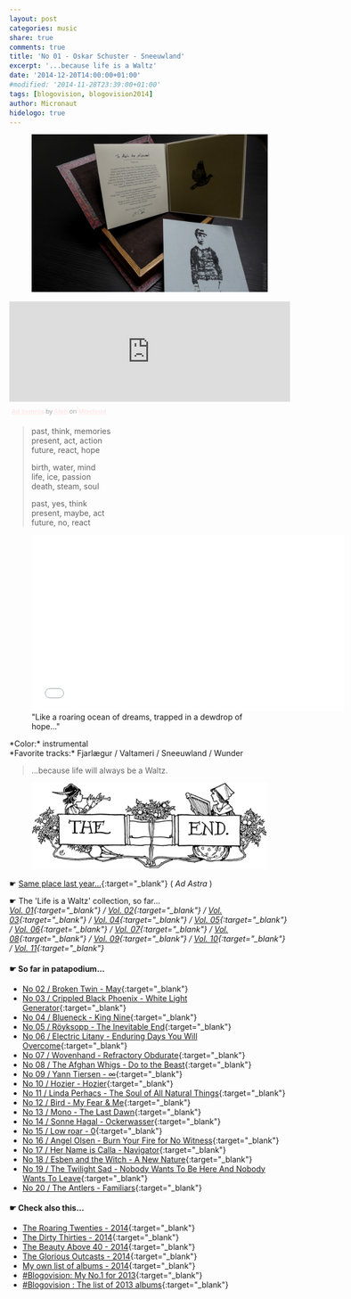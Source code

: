 ```yaml
---
layout: post
categories: music
share: true
comments: true
title: 'No 01 - Oskar Schuster - Sneeuwland'
excerpt: '...because life is a Waltz'
date: '2014-12-20T14:00:00+01:00'
#modified: '2014-11-28T23:39:00+01:00'
tags: [blogovision, blogovision2014]
author: Micronaut
hidelogo: true
---
```


<figure>
    <a href="/images/posts/blogovision/oscar.jpg"><img src="/images/posts/blogovision/oscar.jpg" alt="oscar-Image" class="center"/></a>
</figure>

<iframe width="100%" height="180" src="https://www.mixcloud.com/widget/iframe/?feed=http%3A%2F%2Fwww.mixcloud.com%2FMoonlightFairyTales%2Fad-somnia%2F&amp;embed_uuid=46107619-3030-4a21-93d9-ae589e868f4d&amp;replace=0&amp;hide_cover=1&amp;light=1&amp;stylecolor=ffe8e8&amp;embed_type=widget_standard&amp;hide_tracklist=1" frameborder="0">&nbsp;</iframe><div style="clear: both; height: 3px; width: auto;"></div><p style="display: block; font-size: 11px; font-family: 'Open Sans', Helvetica, Arial, sans-serif; margin: 0px; padding: 3px 4px; color: rgb(153, 153, 153); width: auto;"><a href="http://www.mixcloud.com/MoonlightFairyTales/ad-somnia/?utm_source=widget&amp;amp;utm_medium=web&amp;amp;utm_campaign=base_links&amp;amp;utm_term=resource_link" target="_blank" style="color: rgb(255, 232, 232); font-weight: bold;">Ad Somnia</a><span> by </span><a href="http://www.mixcloud.com/MoonlightFairyTales/?utm_source=widget&amp;amp;utm_medium=web&amp;amp;utm_campaign=base_links&amp;amp;utm_term=profile_link" target="_blank" style="color: rgb(255, 232, 232); font-weight: bold;">Aleh</a><span> on </span><a href="http://www.mixcloud.com/?utm_source=widget&amp;utm_medium=web&amp;utm_campaign=base_links&amp;utm_term=homepage_link" target="_blank" style="color: rgb(255, 232, 232); font-weight: bold;"> Mixcloud</a></p><div style="clear: both; height: 3px; width: auto;"></div>

> past, think, memories<br/>
> present, act, action<br/>
> future, react, hope<br/>
> 
> birth, water, mind<br/>
> life, ice, passion<br/>
> death, steam, soul<br/>
>
> past, yes, think<br/>
> present, maybe, act<br/>
> future, no, react<br/>

<figure>
    <iframe width="560" height="315" src="//www.youtube.com/embed/LzRPpnc4DL8" frameborder="0" allowfullscreen>&nbsp;</iframe>	
    <figcaption>"Like a roaring ocean of dreams, trapped in a dewdrop of hope..."</figcaption>
</figure>
*Color:* instrumental<br/>
*Favorite tracks:* Fjarlægur / Valtameri / Sneeuwland / Wunder

> ...because life will always be a Waltz.

<figure>
	<img src="/images/TheEnd.gif" alt="May-Image" class="center"/>
</figure>

&#x261B; [Same place last year...](http://themicronaut.tumblr.com/post/70522824479/blogovision2013-no01){:target="_blank"} ( *Ad Astra* )

&#x261B; The 'Life is a Waltz' collection, so far…<br/>
*[Vol. 01](http://www.mixcloud.com/MoonlightFairyTales/life-is-a-waltz/){:target="_blank"} / [Vol. 02](http://www.mixcloud.com/MoonlightFairyTales/life-is-a-waltz-vol2/){:target="_blank"} / [Vol. 03](http://www.mixcloud.com/MoonlightFairyTales/life-is-a-waltz-vol3/){:target="_blank"} / [Vol. 04](http://www.mixcloud.com/MoonlightFairyTales/life-is-a-waltz-vol4/){:target="_blank"} / [Vol. 05](http://www.mixcloud.com/MoonlightFairyTales/life-is-a-waltz-vol5/){:target="_blank"} / [Vol. 06](http://www.mixcloud.com/MoonlightFairyTales/life-is-a-waltz-vol6/){:target="_blank"} / [Vol. 07](http://www.mixcloud.com/MoonlightFairyTales/life-is-a-waltz-vol7-summer-edition/){:target="_blank"} / [Vol. 08](http://www.mixcloud.com/MoonlightFairyTales/life-is-a-waltz-vol8/){:target="_blank"} / [Vol. 09](http://www.mixcloud.com/MoonlightFairyTales/life-is-a-waltz-vol9-the-greek-pragmatism/){:target="_blank"} / [Vol. 10](http://www.mixcloud.com/MoonlightFairyTales/life-is-a-waltz-vol10-the-werewolfs-curse/){:target="_blank"} / [Vol. 11](http://www.mixcloud.com/MoonlightFairyTales/life-is-a-waltz-vol11-an-ocean-of-lies/){:target="_blank"}*

#### &#x261B; So far in patapodium...
* [No 02 / Broken Twin - May](/music/blogovision2014-no02/){:target="_blank"}
* [No 03 / Crippled Black Phoenix - White Light Generator](/music/blogovision2014-no03/){:target="_blank"}
* [No 04 / Blueneck - King Nine](/music/blogovision2014-no04/){:target="_blank"}
* [No 05 / Röyksopp	 - The Inevitable End](/music/blogovision2014-no05/){:target="_blank"}
* [No 06 / Electric Litany - Enduring Days You Will Overcome](/music/blogovision2014-no06/){:target="_blank"}
* [No 07 / Wovenhand - Refractory Obdurate](/music/blogovision2014-no07/){:target="_blank"}
* [No 08 / The Afghan Whigs - Do to the Beast](/music/blogovision2014-no08/){:target="_blank"}
* [No 09 / Yann Tiersen - ∞](/music/blogovision2014-no09/){:target="_blank"}
* [No 10 / Hozier - Hozier](/music/blogovision2014-no10/){:target="_blank"}
* [No 11 / Linda Perhacs - The Soul of All Natural Things](/music/blogovision2014-no11/){:target="_blank"}
* [No 12 / Bird - My Fear & Me](/music/blogovision2014-no12/){:target="_blank"}
* [No 13 / Mono - The Last Dawn](/music/blogovision2014-no13/){:target="_blank"}
* [No 14 / Sonne Hagal - Ockerwasser](/music/blogovision2014-no14/){:target="_blank"}
* [No 15 / Low roar - 0](/music/blogovision2014-no15/){:target="_blank"}
* [No 16 / Angel Olsen - Burn Your Fire for No Witness](/music/blogovision2014-no16/){:target="_blank"}
* [No 17 / Her Name is Calla - Navigator](/music/blogovision2014-no17/){:target="_blank"}
* [No 18 / Esben and the Witch - A New Nature](/music/blogovision2014-no18/){:target="_blank"}
* [No 19 / The Twilight Sad - Nobody Wants To Be Here And Nobody Wants To Leave](/music/blogovision2014-no19/){:target="_blank"}
* [No 20 / The Antlers - Familiars](/music/blogovision2014-no20/){:target="_blank"}

#### &#x261B; Check also this…
* [The Roaring Twenties - 2014](/music/blogovision2014-the-roaring-twenties/){:target="_blank"}
* [The Dirty Thirties - 2014](/music/blogovision2014-the-dirty-thirties/){:target="_blank"}
* [The Beauty Above 40 - 2014](/music/blogovision2014-the-beauty-above-40/){:target="_blank"}
* [The Glorious Outcasts - 2014](/music/blogovision2014-the-glorious-outcasts-2014/){:target="_blank"}
* [My own list of albums - 2014](/music/complete-list-2014/){:target="_blank"}
* [#Blogovision: My No.1 for 2013](/music/blogovision2013-no01/){:target="_blank"}
* [#Blogovision : The list of 2013 albums](/music/blogovision-my-own-list-of-2013-nominees-albums/){:target="_blank"}
